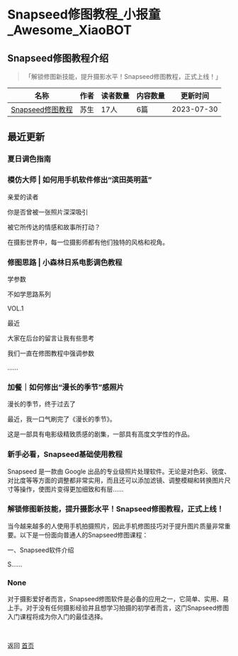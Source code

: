 # Snapseed修图教程_小报童_Awesome_XiaoBOT

## Snapseed修图教程介绍
> 「解锁修图新技能，提升摄影水平！Snapseed修图教程，正式上线！」  
  


|名称|作者|读者数量|内容数量|更新时间|
|---|---|---|---|---|
|[Snapseed修图教程](https://xiaobot.net/p/snapseed?refer=0b133df9-27dc-423b-8101-639049001c13)|苏生|17人|6篇|2023-07-30|

## 最近更新
### 夏日调色指南

### 模仿大师 | 如何用手机软件修出“滨田英明蓝”

亲爱的读者

你是否曾被一张照片深深吸引

被它所传达的情感和故事所打动？

在摄影世界中，每一位摄影师都有他们独特的风格和视角。

### 修图思路 | 小森林日系电影调色教程

学参数

不如学思路系列

VOL.1

最近

大家在后台的留言让我有些思考

我们一直在修图教程中强调参数

......

### 加餐｜如何修出“漫长的季节”感照片

漫长的季节，终于过去了

最近，我一口气刷完了《漫长的季节》。

这是一部具有电影级精致质感的剧集，一部具有高度文学性的作品。

### 新手必看，Snapseed基础使用教程

Snapseed 是一款由 Google
出品的专业级照片处理软件。无论是对色彩、锐度、对比度等等方面的调整都非常实用，而且还可以添加滤镜、调整模糊和转换图片尺寸等操作，使图片变得更加细致和有层......

### 解锁修图新技能，提升摄影水平！Snapseed修图教程，正式上线！

当今越来越多的人使用手机拍摄照片，因此手机修图技巧对于提升图片质量非常重要。以下是一份面向普通人的Snapseed修图课程：



一、Snapseed软件介绍

S......

### None

对于摄影爱好者而言，Snapseed修图软件是必备的应用之一，它简单、实用、易上手。对于没有任何摄影经验并且想学习拍摄的初学者而言，这门Snapseed修图入门课程将成为你入门的最佳选择。


<a href="https://github.com/Reno9527/awesome-xiaobot" style="color: white; text-decoration: none;">awesome-xiaobot</a>

返回 [首页](../README.md)
